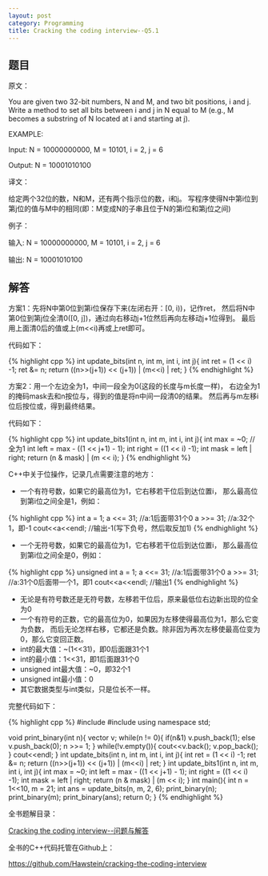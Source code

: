 ```yaml
---
layout: post
category: Programming
title: Cracking the coding interview--Q5.1
---
```


## 题目

原文：

You are given two 32-bit numbers, N and M, and two bit positions, i 
and j. Write a method to set all bits between i and j in N equal to 
M (e.g., M becomes a substring of N located at i and starting at j).

EXAMPLE:

Input: N = 10000000000, M = 10101, i = 2, j = 6

Output: N = 10001010100

译文：

给定两个32位的数，N和M，还有两个指示位的数，i和j。
写程序使得N中第i位到第j位的值与M中的相同(即：M变成N的子串且位于N的第i位和第j位之间)

例子：

输入: N = 10000000000, M = 10101, i = 2, j = 6

输出: N = 10001010100

## 解答

方案1：先将N中第0位到第i位保存下来(左闭右开：[0, i))，记作ret，
然后将N中第0位到第j位全清0([0, j])，通过向右移动j+1位然后再向左移动j+1位得到。
最后用上面清0后的值或上(m<<i)再或上ret即可。

代码如下：

{% highlight cpp %}
int update_bits(int n, int m, int i, int j){
    int ret = (1 << i) -1;
    ret &= n;
    return ((n>>(j+1)) << (j+1)) | (m<<i) | ret;
}
{% endhighlight %}

方案2：用一个左边全为1，中间一段全为0(这段的长度与m长度一样)，
右边全为1的掩码mask去和n按位与，得到的值是将n中间一段清0的结果。
然后再与m左移i位后按位或，得到最终结果。

代码如下：

{% highlight cpp %}
int update_bits1(int n, int m, int i, int j){
    int max = ~0;	//全为1
    int left = max - ((1 << j+1) - 1);
    int right = ((1 << i) -1);
    int mask = left | right;
    return (n & mask) | (m << i);
}
{% endhighlight %}

C++中关于位操作，记录几点需要注意的地方：

* 一个有符号数，如果它的最高位为1，它右移若干位后到达位置i，
那么最高位到第i位之间全是1，例如：

{% highlight cpp %}
int a = 1;
a <<= 31;	//a:1后面带31个0
a >>= 31;	//a:32个1，即-1
cout<<a<<endl;	//输出-1(写下负号，然后取反加1)
{% endhighlight %}

* 一个无符号数，如果它的最高位为1，它右移若干位后到达位置i，
那么最高位到第i位之间全是0，例如：

{% highlight cpp %}
unsigned int a = 1;
a <<= 31;	//a:1后面带31个0
a >>= 31;	//a:31个0后面带一个1，即1
cout<<a<<endl;	//输出1
{% endhighlight %}

* 无论是有符号数还是无符号数，左移若干位后，原来最低位右边新出现的位全为0
* 一个有符号的正数，它的最高位为0，如果因为左移使得最高位为1，那么它变为负数，
而后无论怎样右移，它都还是负数。除非因为再次左移使最高位变为0，那么它变回正数。
* int的最大值：~(1<<31)，即0后面跟31个1
* int的最小值：1<<31，即1后面跟31个0
* unsigned int最大值：~0，即32个1
* unsigned int最小值：0
* 其它数据类型与int类似，只是位长不一样。

完整代码如下：

{% highlight cpp %}
#include <iostream>
#include <vector>
using namespace std;

void print_binary(int n){
    vector<int> v;
    while(n != 0){
        if(n&1) v.push_back(1);
        else v.push_back(0);
        n >>= 1;
    }
    while(!v.empty()){
        cout<<v.back();
        v.pop_back();
    }
    cout<<endl;
}
int update_bits(int n, int m, int i, int j){
    int ret = (1 << i) -1;
    ret &= n;
    return ((n>>(j+1)) << (j+1)) | (m<<i) | ret;
}
int update_bits1(int n, int m, int i, int j){
    int max = ~0;
    int left = max - ((1 << j+1) - 1);
    int right = ((1 << i) -1);
    int mask = left | right;
    return (n & mask) | (m << i);
}
int main(){
    int n = 1<<10, m = 21;
    int ans = update_bits(n, m, 2, 6);
    print_binary(n);
    print_binary(m);
    print_binary(ans);
    return 0;
}
{% endhighlight %}

全书题解目录：

[Cracking the coding interview--问题与解答](/posts/ctci-solutions-contents.html)

全书的C++代码托管在Github上：

<https://github.com/Hawstein/cracking-the-coding-interview>
